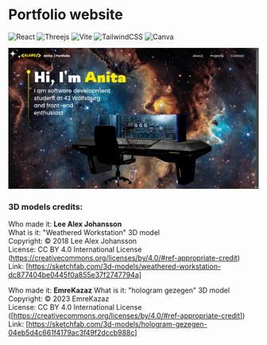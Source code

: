 # Portfolio website
![React](https://img.shields.io/badge/react-%2320232a.svg?style=for-the-badge&logo=react&logoColor=%2361DAFB)
![Threejs](https://img.shields.io/badge/threejs-black?style=for-the-badge&logo=three.js&logoColor=white)
![Vite](https://img.shields.io/badge/vite-%23646CFF.svg?style=for-the-badge&logo=vite&logoColor=white)
![TailwindCSS](https://img.shields.io/badge/tailwindcss-%2338B2AC.svg?style=for-the-badge&logo=tailwind-css&logoColor=white)
![Canva](https://img.shields.io/badge/Canva-%2300C4CC.svg?style=for-the-badge&logo=Canva&logoColor=white)

![Alt text for your image](screenshot_website.png)

### 3D models credits:
Who made it: **Lee Alex Johansson** <br>
What is it: "Weathered Workstation" 3D model <br>
Copyright: © 2018 Lee Alex Johansson <br>
License: CC BY 4.0 International License (https://creativecommons.org/licenses/by/4.0/#ref-appropriate-credit) <br>
Link: [https://sketchfab.com/3d-models/weathered-workstation-dc877404be0445f0a855e37f2747794a] <br>

Who made it: **EmreKazaz**
What is it: "hologram gezegen" 3D model <br>
Copyright: © 2023 EmreKazaz <br>
License: CC BY 4.0 International License ([https://creativecommons.org/licenses/by/4.0/#ref-appropriate-credit]) <br>
Link: [https://sketchfab.com/3d-models/hologram-gezegen-04eb5d4c661f4179ac3f49f2dccb988c]
